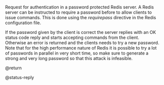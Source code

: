 

Request for authentication in a password protected Redis server.
A Redis server can be instructed to require a password before to allow clients
to issue commands. This is done using the _requirepass_ directive in the
Redis configuration file.

If the password given by the client is correct the server replies with
an OK status code reply and starts accepting commands from the client.
Otherwise an error is returned and the clients needs to try a new password.
Note that for the high performance nature of Redis it is possible to try
a lot of passwords in parallel in very short time, so make sure to generate
a strong and very long password so that this attack is infeasible.

@return

@status-reply
